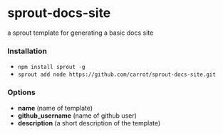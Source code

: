 # sprout-docs-site

a sprout template for generating a basic docs site

### Installation

- `npm install sprout -g`
- `sprout add node https://github.com/carrot/sprout-docs-site.git`

### Options

- **name** (name of template)
- **github_username** (name of github user)
- **description** (a short description of the template)
